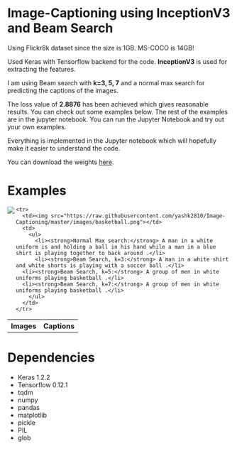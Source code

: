 # Image-Captioning using InceptionV3 and Beam Search

Using Flickr8k dataset since the size is 1GB. MS-COCO is 14GB!

Used Keras with Tensorflow backend for the code. **InceptionV3** is used for extracting the features.

I am using Beam search with **k=3, 5, 7** and a normal max search for predicting the captions of the images.

The loss value of **2.8876** has been achieved which gives reasonable results. You can check out some examples below. The rest of the examples are in the jupyter notebook. You can run the Jupyter Notebook and try out your own examples.

Everything is implemented in the Jupyter notebook which will hopefully make it easier to understand the code.

You can download the weights <a href='https://github.com/yashk2810/Image-Captioning/raw/master/weights/time_inceptionV3_2.8876_loss.h5'>here</a>.

# Examples

<img align="left" src="https://raw.githubusercontent.com/yashk2810/Image-Captioning/master/images/basketball.png">

<table>
  <tbody>
    <tr>
      <th>Images</th>
      <th>Captions</th>
    </tr>
    
    <tr>
      <td><img src="https://raw.githubusercontent.com/yashk2810/Image-Captioning/master/images/basketball.png"></td>
      <td>
        <ul>
          <li><strong>Normal Max search:</strong> A man in a white uniform is and holding a ball in his hand while a man in a blue shirt is playing together to back around .</li>
          <li><strong>Beam Search, k=3:</strong> A man in a white shirt and white shorts is playing with a soccer ball .</li>
	  <li><strong>Beam Search, k=5:</strong> A group of men in white uniforms playing basketball .</li>
	  <li><strong>Beam Search, k=7:</strong> A group of men in white uniforms playing basketball .</li>
        </ul>
      </td>
    </tr>
    
    
    
  </tbody>
</table>


# Dependencies

* Keras 1.2.2
* Tensorflow 0.12.1
* tqdm
* numpy
* pandas
* matplotlib
* pickle
* PIL
* glob
